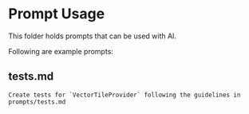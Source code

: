 # Prompt Usage

This folder holds prompts that can be used with AI.

Following are example prompts:

## tests.md

```
Create tests for `VectorTileProvider` following the guidelines in prompts/tests.md
```